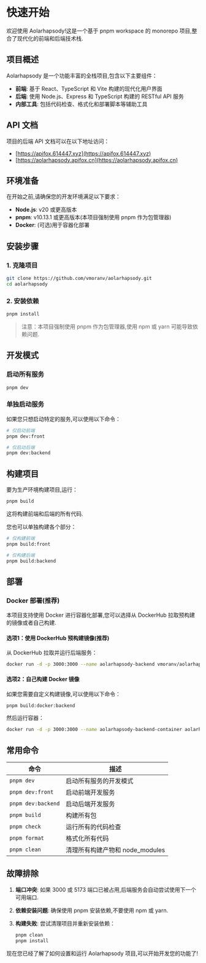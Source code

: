 # 快速开始

欢迎使用 Aolarhapsody!这是一个基于 pnpm workspace 的 monorepo 项目,整合了现代化的前端和后端技术栈.

## 项目概述

Aolarhapsody 是一个功能丰富的全栈项目,包含以下主要组件：

- **前端**: 基于 React、TypeScript 和 Vite 构建的现代化用户界面
- **后端**: 使用 Node.js、Express 和 TypeScript 构建的 RESTful API 服务
- **内部工具**: 包括代码检查、格式化和部署脚本等辅助工具

## API 文档

项目的后端 API 文档可以在以下地址访问：

- [https://apifox.614447.xyz](https://apifox.614447.xyz)
- [https://aolarhapsody.apifox.cn](https://aolarhapsody.apifox.cn)

## 环境准备

在开始之前,请确保您的开发环境满足以下要求：

- **Node.js**: v20 或更高版本
- **pnpm**: v10.13.1 或更高版本(本项目强制使用 pnpm 作为包管理器)
- **Docker**: (可选)用于容器化部署

## 安装步骤

### 1. 克隆项目

```bash
git clone https://github.com/vmoranv/aolarhapsody.git
cd aolarhapsody
```

### 2. 安装依赖

```bash
pnpm install
```

> 注意：本项目强制使用 pnpm 作为包管理器,使用 npm 或 yarn 可能导致依赖问题.

## 开发模式

### 启动所有服务

```bash
pnpm dev
```

### 单独启动服务

如果您只想启动特定的服务,可以使用以下命令：

```bash
# 仅启动前端
pnpm dev:front

# 仅启动后端
pnpm dev:backend
```

## 构建项目

要为生产环境构建项目,运行：

```bash
pnpm build
```

这将构建前端和后端的所有代码.

您也可以单独构建各个部分：

```bash
# 仅构建前端
pnpm build:front

# 仅构建后端
pnpm build:backend
```

## 部署

### Docker 部署(推荐)

本项目支持使用 Docker 进行容器化部署,您可以选择从 DockerHub 拉取预构建的镜像或者自己构建.

#### 选项1：使用 DockerHub 预构建镜像(推荐)

从 DockerHub 拉取并运行后端服务：

```bash
docker run -d -p 3000:3000 --name aolarhapsody-backend vmoranv/aolarhapsody-backend
```

#### 选项2：自己构建 Docker 镜像

如果您需要自定义构建镜像,可以使用以下命令：

```bash
pnpm build:docker:backend
```

然后运行容器：

```bash
docker run -d -p 3000:3000 --name aolarhapsody-backend-container aolarhapsody-backend
```

## 常用命令

| 命令               | 描述                            |
| ------------------ | ------------------------------- |
| `pnpm dev`         | 启动所有服务的开发模式          |
| `pnpm dev:front`   | 启动前端开发服务                |
| `pnpm dev:backend` | 启动后端开发服务                |
| `pnpm build`       | 构建所有包                      |
| `pnpm check`       | 运行所有的代码检查              |
| `pnpm format`      | 格式化所有代码                  |
| `pnpm clean`       | 清理所有构建产物和 node_modules |

## 故障排除

1. **端口冲突**: 如果 3000 或 5173 端口已被占用,后端服务会自动尝试使用下一个可用端口.

2. **依赖安装问题**: 确保使用 pnpm 安装依赖,不要使用 npm 或 yarn.

3. **构建失败**: 尝试清理项目并重新安装依赖：
   ```bash
   pnpm clean
   pnpm install
   ```

现在您已经了解了如何设置和运行 Aolarhapsody 项目,可以开始开发您的功能了!
